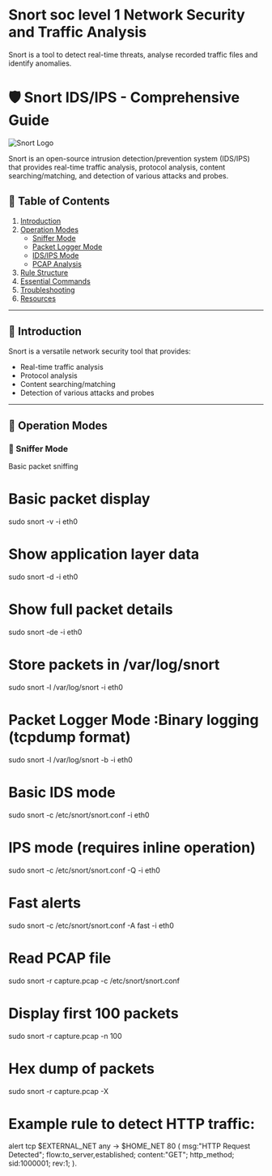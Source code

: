 # Snort soc level 1 Network Security and Traffic Analysis
Snort is a tool  to detect real-time threats, analyse recorded traffic files and identify anomalies.



# 🛡️ Snort IDS/IPS - Comprehensive Guide

![Snort Logo](https://www.snort.org/assets/img/snort_logo.png)

Snort is an open-source intrusion detection/prevention system (IDS/IPS) that provides real-time traffic analysis, protocol analysis, content searching/matching, and detection of various attacks and probes.

## 📌 Table of Contents
1. [Introduction](#-introduction)
2. [Operation Modes](#-operation-modes)
   - [Sniffer Mode](#-sniffer-mode)
   - [Packet Logger Mode](#-packet-logger-mode)
   - [IDS/IPS Mode](#-idsips-mode)
   - [PCAP Analysis](#-pcap-analysis)
3. [Rule Structure](#-rule-structure)
4. [Essential Commands](#-essential-commands)
5. [Troubleshooting](#-troubleshooting)
6. [Resources](#-resources)

---

## 🚀 Introduction
Snort is a versatile network security tool that provides:
- Real-time traffic analysis
- Protocol analysis
- Content searching/matching
- Detection of various attacks and probes

---

## 🔧 Operation Modes

### 📡 Sniffer Mode
Basic packet sniffing
# Basic packet display
sudo snort -v -i eth0

# Show application layer data
sudo snort -d -i eth0

# Show full packet details
sudo snort -de -i eth0

# Store packets in /var/log/snort
sudo snort -l /var/log/snort -i eth0

# Packet Logger Mode :Binary logging (tcpdump format)
sudo snort -l /var/log/snort -b -i eth0

# Basic IDS mode
sudo snort -c /etc/snort/snort.conf -i eth0

# IPS mode (requires inline operation)
sudo snort -c /etc/snort/snort.conf -Q -i eth0

# Fast alerts
sudo snort -c /etc/snort/snort.conf -A fast -i eth0
# Read PCAP file
sudo snort -r capture.pcap -c /etc/snort/snort.conf

# Display first 100 packets
sudo snort -r capture.pcap -n 100

# Hex dump of packets
sudo snort -r capture.pcap -X
# Example rule to detect HTTP traffic:
alert tcp $EXTERNAL_NET any -> $HOME_NET 80 (
    msg:"HTTP Request Detected";
    flow:to_server,established;
    content:"GET";
    http_method;
    sid:1000001;
    rev:1;
).
